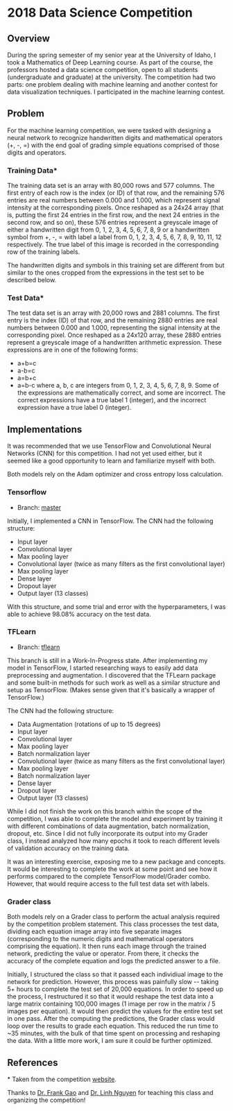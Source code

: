 # 2018 Data Science Competition

## Overview
During the spring semester of my senior year at the University of Idaho, I took a Mathematics of Deep Learning course. As part of the course, the professors hosted a data science competition, open to all students (undergraduate and graduate) at the university. The competition had two parts: one problem dealing with machine learning and another contest for data visualization techniques. I participated in the machine learning contest.

## Problem
For the machine learning competition, we were tasked with designing a neural network to recognize handwritten digits and mathematical operators (+, -, =) with the end goal of grading simple equations comprised of those digits and operators.

### Training Data*
The training data set is an array with 80,000 rows and 577 columns. The first entry of each row is the index (or ID) of that row, and the remaining 576 entries are real numbers between 0.000 and 1.000, which represent signal intensity at the corresponding pixels. Once reshaped as a 24x24 array (that is, putting the first 24 entries in the first row, and the next 24 entries in the second row, and so on), these 576 entries represent a greyscale image of either a handwritten digit from 0, 1, 2, 3, 4, 5, 6, 7, 8, 9 or a handwritten symbol from +, -, = with label a label from 0, 1, 2, 3, 4, 5, 6, 7, 8, 9, 10, 11, 12 respectively. The true label of this image is recorded in the corresponding row of the training labels. 

The handwritten digits and symbols in this training set are different from but similar to the ones cropped from the expressions in the test set to be described below.

### Test Data*
The test data set is an array with 20,000 rows and 2881 columns. The first entry is the index (ID) of that row, and the remaining 2880 entries are real numbers between 0.000 and 1.000, representing the signal intensity at the corresponding pixel. Once reshaped as a 24x120 array, these 2880 entries represent a greyscale image of a handwritten arithmetic expression. These expressions are in one of the following forms:
- a+b=c
- a-b=c
- a=b+c
- a=b-c
where a, b, c are integers from 0, 1, 2, 3, 4, 5, 6, 7, 8, 9. Some of the expressions are mathematically correct, and some are incorrect. The correct expressions have a true label 1 (integer), and the incorrect expression have a true label 0 (integer). 

## Implementations
It was recommended that we use TensorFlow and Convolutional Neural Networks (CNN) for this competition. I had not yet used either, but it seemed like a good opportunity to learn and familiarize myself with both.

Both models rely on the Adam optimizer and cross entropy loss calculation.

### Tensorflow 
- Branch: [master](https://github.com/trevmo/2018_dscomp)

Initially, I implemented a CNN in TensorFlow. The CNN had the following structure:
- Input layer
- Convolutional layer
- Max pooling layer
- Convolutional layer (twice as many filters as the first convolutional layer)
- Max pooling layer
- Dense layer
- Dropout layer
- Output layer (13 classes)

With this structure, and some trial and error with the hyperparameters, I was able to achieve 98.08% accuracy on the test data. 

### TFLearn 
- Branch: [tflearn](https://github.com/trevmo/2018_dscomp/tree/tflearn)

This branch is still in a Work-In-Progress state. After implementing my model in TensorFlow, I started researching ways to easily add data preprocessing and augmentation. I discovered that the TFLearn package and some built-in methods for such work as well as a similar structure and setup as TensorFlow. (Makes sense given that it's basically a wrapper of TensorFlow.)

The CNN had the following structure:
- Data Augmentation (rotations of up to 15 degrees)
- Input layer
- Convolutional layer
- Max pooling layer
- Batch normalization layer
- Convolutional layer (twice as many filters as the first convolutional layer)
- Max pooling layer
- Batch normalization layer
- Dense layer
- Dropout layer
- Output layer (13 classes)

While I did not finish the work on this branch within the scope of the competition, I was able to complete the model and experiment by training it with different combinations of data augmentation, batch normalization, dropout, etc. Since I did not fully incorporate its output into my Grader class, I instead analyzed how many epochs it took to reach different levels of validation accuracy on the training data.

It was an interesting exercise, exposing me to a new package and concepts. It would be interesting to complete the work at some point and see how it performs compared to the complete TensorFlow model/Grader combo. However, that would require access to the full test data set with labels.

### Grader class
Both models rely on a Grader class to perform the actual analysis required by the competition problem statement. This class processes the test data, dividing each equation image array into five separate images (corresponding to the numeric digits and mathematical operators comprising the equation). It then runs each image through the trained network, predicting the value or operator. From there, it checks the accuracy of the complete equation and logs the predicted answer to a file.

Initially, I structured the class so that it passed each individiual image to the network for prediction. However, this process was painfully slow -- taking 5+ hours to complete the test set of 20,000 equations. In order to speed up the process, I restructured it so that it would reshape the test data into a large matrix containing 100,000 images (1 image per row in the matrix / 5 images per equation). It would then predict the values for the entire test set in one pass. After the computing the predictions, the Grader class would loop over the results to grade each equation. This reduced the run time to ~35 minutes, with the bulk of that time spent on processing and reshaping the data. With a little more work, I am sure it could be further optimized.

## References
\* Taken from the competition [website](https://dscomp.ibest.uidaho.edu/data).

Thanks to [Dr. Frank Gao](http://www.webpages.uidaho.edu/~fuchang/) and [Dr. Linh Nguyen](http://webpages.uidaho.edu/lnguyen/) for teaching this class and organizing the competition!